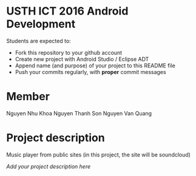 USTH ICT 2016 Android Development
=====================================

Students are expected to:
* Fork this repository to your github account
* Create new project with Android Studio / Eclipse ADT
* Append name (and purpose) of your project to this README file
* Push your commits regularly, with **proper** commit messages

Member
=====================================
Nguyen Nhu Khoa
Nguyen Thanh Son
Nguyen Van Quang

Project description
=====================================

Music player from public sites (in this project, the site will be soundcloud)


*Add your project description here*


